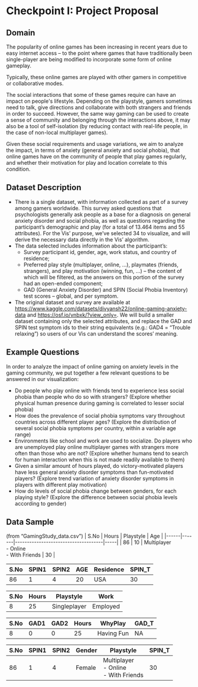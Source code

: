 # Checkpoint I: Project Proposal

## Domain
The popularity of online games has been increasing in recent years due to easy internet access – to the point where games that have traditionally been single-player are being modified to incorporate some form of online gameplay.

Typically, these online games are played with other gamers in competitive or collaborative modes.

The social interactions that some of these games require can have an impact on people's lifestyle. Depending on the playstyle, gamers sometimes need to talk, give directions and collaborate with both strangers and friends in order to succeed.
However, the same way gaming can be used to create a sense of community and belonging through the interactions above, it may also be a tool of self-isolation (by reducing contact with real-life people, in the case of non-local multiplayer games).

Given these social requirements and usage variations, we aim to analyze the impact, in terms of anxiety (general anxiety and social phobia), that online games have on the community of people that play games regularly, and whether their motivation for play and location correlate to this condition.


## Dataset Description
- There is a single dataset, with information collected as part of a survey among gamers worldwide. This survey asked questions that psychologists generally ask people as a base for a diagnosis on general anxiety disorder and social phobia, as well as questions regarding the participant’s  demographic and play (for a total of 13.464 items and 55 attributes). For the Vis’ purpose, we’ve selected 34 to visualize, and will derive the necessary data directly in the Vis’ algorithm.
- The data selected includes information about the participant’s:  
    - Survey participant id, gender, age, work status, and country of residence;
    - Preferred play style (multiplayer, online, …), playmates (friends, strangers), and play motivation (winning, fun, …) – the content of which will be filtered, as the answers on this portion of the survey had an open-ended component;
    - GAD (General Anxiety Disorder) and SPIN (Social Phobia Inventory) test scores – global, and per symptom.
- The original dataset and survey are available at https://www.kaggle.com/datasets/divyansh22/online-gaming-anxiety-data and https://osf.io/vnbxk/?view_only=. We will build a smaller dataset containing only the selected attributes, and replace the GAD and SPIN test symptom ids to their string equivalents (e.g.: GAD4 = “Trouble relaxing”) so users of our Vis can understand the scores’ meaning.

## Example Questions
In order to analyze the impact of online gaming on anxiety levels in the gaming community, we put together a few relevant questions to be answered in our visualization:
- Do people who play online with friends tend to experience less social phobia than people who do so with strangers? (Explore whether physical human presence during gaming is correlated to lesser social phobia)
- How does the prevalence of social phobia symptoms vary throughout countries across different player ages? (Explore the distribution of several social phobia symptoms per country, within a variable age range)
- Environments like school and work are used to socialize. Do players who are unemployed play online multiplayer games with strangers more often than those who are not? (Explore whether humans tend to search for human interaction when this is not made readily available to them)
- Given a similar amount of hours played, do victory-motivated players have less general anxiety disorder symptoms than fun-motivated players? (Explore trend variation of anxiety disorder symptoms in players with different play motivation)
- How do levels of social phobia change between genders, for each playing style? (Explore the difference between social phobia levels according to gender)

## Data Sample
(from “GamingStudy_data.csv”)
| S.No | Hours | Playstyle                               | Age |
|------|-------|-------------------------------------|-----|
| 86   | 10    | Multiplayer <br>- Online  <br>- With Friends | 30  |

| S.No | SPIN1 | SPIN2 | AGE | Residence | SPIN_T |
|------|-------|-------|-----|-----------|--------|
| 86   | 1     | 4     | 20  | USA       | 30     |

| S.No | Hours | Playstyle    | Work     |
|------|-------|--------------|----------|
| 8    | 25    | Singleplayer | Employed |

| S.No | GAD1 | GAD2 | Hours | WhyPlay    | GAD_T |
|------|------|------|-------|------------|-------|
| 8    | 0    | 0    | 25    | Having Fun | NA    |

| S.No | SPIN1 | SPIN2 | Gender | Playstyle                             | SPIN_T |
|------|-------|-------|--------|---------------------------------------|--------|
| 86   | 1     | 4     | Female | Multiplayer <br>- Online<br>- With Friends | 30     |

